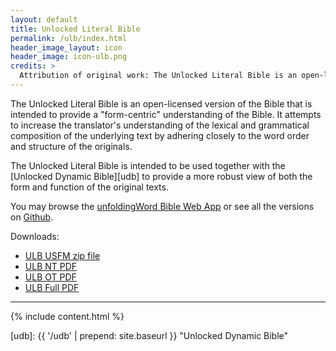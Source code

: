 ```yaml
---
layout: default
title: Unlocked Literal Bible
permalink: /ulb/index.html
header_image_layout: icon
header_image: icon-ulb.png
credits: >
  Attribution of original work: The Unlocked Literal Bible is an open-licensed revision of the *1901 American Standard Version* now in the public domain.
---
```


The Unlocked Literal Bible is an open-licensed version of the Bible that is intended to provide a "form-centric" understanding of the Bible. It attempts to increase the translator's understanding of the lexical and grammatical composition of the underlying text by adhering closely to the word order and structure of the originals.

The Unlocked Literal Bible is intended to be used together with the [Unlocked Dynamic Bible][udb] to provide a more robust view of both the form and function of the original texts.

You may browse the [unfoldingWord Bible Web App](https://bible.unfoldingword.org/) or see all the versions on [Github](https://github.com/unfoldingWord/ulb-en/releases).

Downloads:

* [ULB USFM zip file](https://github.com/unfoldingWord/ulb-en/archive/master.zip)
* [ULB NT PDF](https://api.unfoldingword.org/ulb/txt/1/ulb-en/ULB-NT.pdf)
* [ULB OT PDF](https://api.unfoldingword.org/ulb/txt/1/ulb-en/ULB-OT.pdf)
* [ULB Full PDF](https://api.unfoldingword.org/ulb/txt/1/ulb-en/ULB.pdf)


* * * * *

{% include content.html %}


[udb]: {{ '/udb' | prepend: site.baseurl }} "Unlocked Dynamic Bible"
